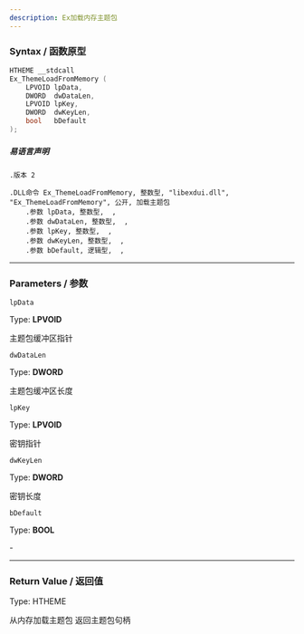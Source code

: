 ```yaml
---
description: Ex加载内存主题包
---
```


### Syntax / 函数原型

```C++
HTHEME __stdcall 
Ex_ThemeLoadFromMemory (
    LPVOID lpData,
    DWORD  dwDataLen,
    LPVOID lpKey,
    DWORD  dwKeyLen,
    bool   bDefault
);
```

##### 易语言声明

```Elang
.版本 2

.DLL命令 Ex_ThemeLoadFromMemory, 整数型, "libexdui.dll", "Ex_ThemeLoadFromMemory", 公开, 加载主题包
    .参数 lpData, 整数型,  , 
    .参数 dwDataLen, 整数型,  , 
    .参数 lpKey, 整数型,  , 
    .参数 dwKeyLen, 整数型,  , 
    .参数 bDefault, 逻辑型,  , 
```

---

### Parameters / 参数

`lpData`

Type: **LPVOID**

主题包缓冲区指针

`dwDataLen`

Type: **DWORD**

主题包缓冲区长度

`lpKey`

Type: **LPVOID**

密钥指针

`dwKeyLen`

Type: **DWORD**

密钥长度

`bDefault`

Type: **BOOL**

\-

---

### Return Value / 返回值

Type: HTHEME

从内存加载主题包 返回主题包句柄